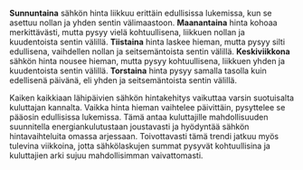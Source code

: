 **Sunnuntaina** sähkön hinta liikkuu erittäin edullisissa lukemissa, kun se asettuu nollan ja yhden sentin välimaastoon. **Maanantaina** hinta kohoaa merkittävästi, mutta pysyy vielä kohtuullisena, liikkuen nollan ja kuudentoista sentin välillä. **Tiistaina** hinta laskee hieman, mutta pysyy silti edullisena, vaihdellen nollan ja seitsemäntoista sentin välillä. **Keskiviikkona** sähkön hinta nousee hieman, mutta pysyy kohtuullisena, liikkuen yhden ja kuudentoista sentin välillä. **Torstaina** hinta pysyy samalla tasolla kuin edellisenä päivänä, eli yhden ja seitsemäntoista sentin välillä.

Kaiken kaikkiaan lähipäivien sähkön hintakehitys vaikuttaa varsin suotuisalta kuluttajan kannalta. Vaikka hinta hieman vaihtelee päivittäin, pysyttelee se pääosin edullisissa lukemissa. Tämä antaa kuluttajille mahdollisuuden suunnitella energiankulutustaan joustavasti ja hyödyntää sähkön hintavaihteluita omassa arjessaan. Toivottavasti tämä trendi jatkuu myös tulevina viikkoina, jotta sähkölaskujen summat pysyvät kohtuullisina ja kuluttajien arki sujuu mahdollisimman vaivattomasti.